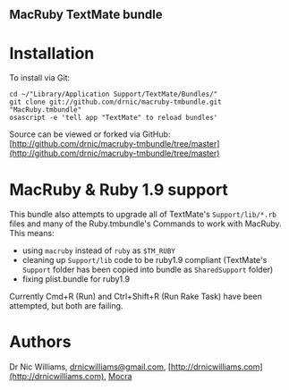 MacRuby TextMate bundle
--------------------

Installation
============

To install via Git:

    cd ~/"Library/Application Support/TextMate/Bundles/"
    git clone git://github.com/drnic/macruby-tmbundle.git "MacRuby.tmbundle"
    osascript -e 'tell app "TextMate" to reload bundles'

Source can be viewed or forked via GitHub: [http://github.com/drnic/macruby-tmbundle/tree/master](http://github.com/drnic/macruby-tmbundle/tree/master)

MacRuby & Ruby 1.9 support
==========================

This bundle also attempts to upgrade all of TextMate's `Support/lib/*.rb` files and many of the Ruby.tmbundle's Commands to work with MacRuby. This means:

* using `macruby` instead of `ruby` as `$TM_RUBY`
* cleaning up `Support/lib` code to be ruby1.9 compliant (TextMate's `Support` folder has been copied into bundle as `SharedSupport` folder)
* fixing plist.bundle for ruby1.9

Currently Cmd+R (Run) and Ctrl+Shift+R (Run Rake Task) have been attempted, but both are failing.

Authors
=======

Dr Nic Williams, [drnicwilliams@gmail.com](mailto:&#x64;&#x72;&#x6E;&#x69;&#x63;&#x77;&#x69;&#x6C;&#x6C;&#x69;&#x61;&#x6D;&#x73;&#x40;&#x67;&#x6D;&#x61;&#x69;&#x6C;&#x2E;&#x63;&#x6F;&#x6D;), [http://drnicwilliams.com](http://drnicwilliams.com), [Mocra](http://mocra.com)